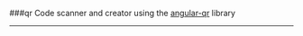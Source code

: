 ###qr Code scanner and creator using the [angular-qr](https://github.com/janantala/angular-qr) library
***

